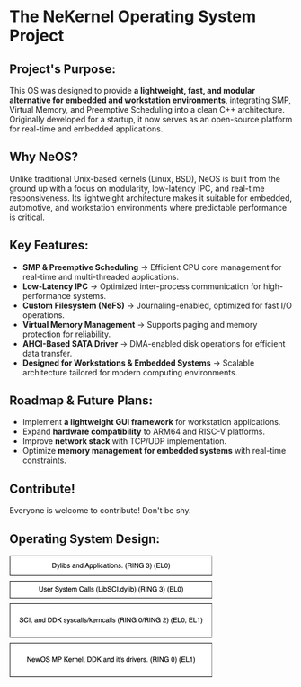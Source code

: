 # The NeKernel Operating System Project

## Project's Purpose:

This OS was designed to provide **a lightweight, fast, and modular alternative for embedded and workstation environments**, integrating SMP, Virtual Memory, and Preemptive Scheduling into a clean C++ architecture. 
Originally developed for a startup, it now serves as an open-source platform for real-time and embedded applications.

## Why NeOS?
Unlike traditional Unix-based kernels (Linux, BSD), NeOS is built from the ground up 
with a focus on modularity, low-latency IPC, and real-time responsiveness. 
Its lightweight architecture makes it suitable for embedded, automotive, and workstation environments where predictable performance is critical.

## Key Features:

- **SMP & Preemptive Scheduling** → Efficient CPU core management for real-time and multi-threaded applications.
- **Low-Latency IPC** → Optimized inter-process communication for high-performance systems.
- **Custom Filesystem (NeFS)** → Journaling-enabled, optimized for fast I/O operations.
- **Virtual Memory Management** → Supports paging and memory protection for reliability.
- **AHCI-Based SATA Driver** → DMA-enabled disk operations for efficient data transfer.
- **Designed for Workstations & Embedded Systems** → Scalable architecture tailored for modern computing environments.

## Roadmap & Future Plans:

- Implement **a lightweight GUI framework** for workstation applications.
- Expand **hardware compatibility** to ARM64 and RISC-V platforms.
- Improve **network stack** with TCP/UDP implementation.
- Optimize **memory management for embedded systems** with real-time constraints.

## Contribute!

Everyone is welcome to contribute! Don't be shy.

## Operating System Design:

![../media/os_internals.png](../media/os_internals.png)